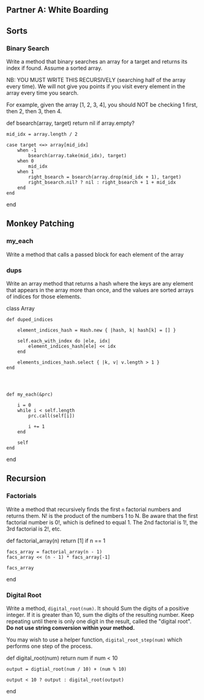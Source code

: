 ## Partner A: White Boarding

## Sorts

### Binary Search

Write a method that binary searches an array for a target and returns its
index if found. Assume a sorted array.

NB: YOU MUST WRITE THIS RECURSIVELY (searching half of the array every time).
We will not give you points if you visit every element in the array every time
you search.

For example, given the array [1, 2, 3, 4], you should NOT be checking
1 first, then 2, then 3, then 4.

def bsearch(array, target)
    return nil if array.empty?

    mid_idx = array.length / 2

    case target <=> array[mid_idx]
        when -1
            bsearch(array.take(mid_idx), target)
        when 0
            mid_idx
        when 1
            right_bsearch = bsearch(array.drop(mid_idx + 1), target)
            right_bsearch.nil? ? nil : right_bsearch + 1 + mid_idx
        end
    end
end


## Monkey Patching

### my_each

Write a method that calls a passed block for each element of the array

### dups

Write an array method that returns a hash where the keys are any element
that appears in the array more than once, and the values are sorted arrays
of indices for those elements.

class Array

    def duped_indices

        element_indices_hash = Hash.new { |hash, k| hash[k] = [] }

        self.each_with_index do |ele, idx|
            element_indices_hash[ele] << idx
        end

        elements_indices_hash.select { |k, v| v.length > 1 }
    end




    def my_each(&prc)

        i = 0
        while i < self.length
            prc.call(self[i])

            i += 1
        end

        self
    end

end


## Recursion

### Factorials

Write a method that recursively finds the first `n` factorial numbers
and returns them. N! is the product of the numbers 1 to N.
Be aware that the first factorial number is 0!, which is defined
to equal 1. The 2nd factorial is 1!, the 3rd factorial is 2!, etc.

def factorial_array(n)
    return [1] if n == 1

    facs_array = factorial_array(n - 1)
    facs_array << (n - 1) * facs_array[-1]

    facs_array

end


### Digital Root

Write a method, `digital_root(num)`. It should Sum the digits of a positive
integer. If it is greater than 10, sum the digits of the resulting number.
Keep repeating until there is only one digit in the result, called the
"digital root". **Do not use string conversion within your method.**

You may wish to use a helper function, `digital_root_step(num)` which performs one step of the process.

def digital_root(num)
    return num if num < 10

    output = digtial_root(num / 10) + (num % 10)

    output < 10 ? output : digital_root(output)
end
